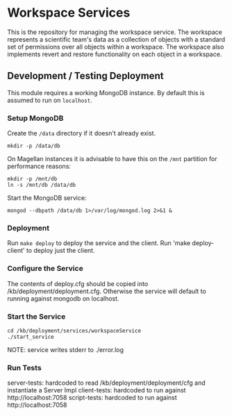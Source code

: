 Workspace Services
==================

This is the repository for managing the workspace
service. The workspace represents a scientific team's
data as a collection of objects with a standard set of
permissions over all objects within a workspace. The
workspace also implements revert and restore functionality
on each object in a workspace.

Development / Testing Deployment
--------------------------------

This module requires a working MongoDB instance.
By default this is assumed to run on `localhost`.

### Setup MongoDB ###

Create the `/data` directory if it doesn't already exist.

    mkdir -p /data/db

On Magellan instances it is advisable to have this on the
`/mnt` partition for performance reasons:

    mkdir -p /mnt/db
    ln -s /mnt/db /data/db

Start the MongoDB service:

    mongod --dbpath /data/db 1>/var/log/mongod.log 2>&1 &

### Deployment ###

Run `make deploy` to deploy the service and the client.
Run 'make deploy-client' to deploy just the client.


### Configure the Service ###

The contents of deploy.cfg should be copied into /kb/deployment/deployment.cfg.
Otherwise the service will default to running against mongodb on localhost.

### Start the Service ###

    cd /kb/deployment/services/workspaceService
    ./start_service

NOTE: service writes stderr to ./error.log

### Run Tests

server-tests: hardcoded to read /kb/deployment/deployment/cfg and instantiate a Server Impl
client-tests: hardcoded to run against http://localhost:7058
script-tests: hardcoded to run against http://localhost:7058
